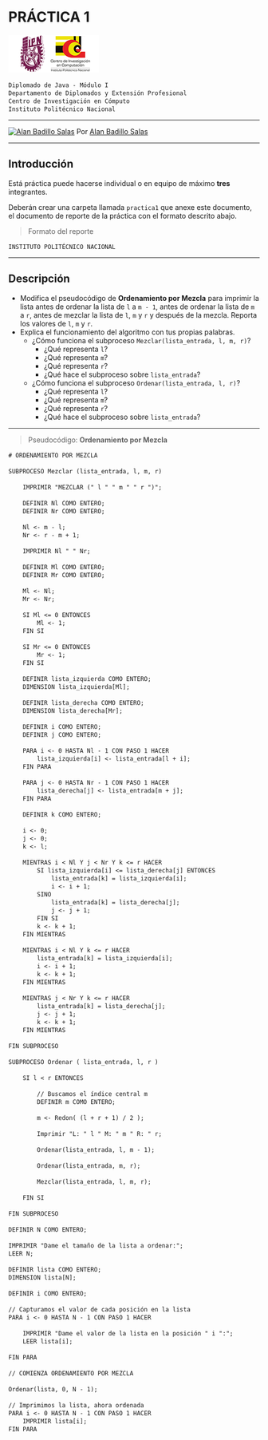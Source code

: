 # PRÁCTICA 1

![Logo CIC](../notas/figuras/logo.png)

    Diplomado de Java - Módulo I
    Departamento de Diplomados y Extensión Profesional
    Centro de Investigación en Cómputo
    Instituto Politécnico Nacional

---

[![Alan Badillo Salas](https://avatars.githubusercontent.com/u/79223578?s=40&v=4 "Alan Badillo Salas")](https://github.com/dragonnomada) Por [Alan Badillo Salas](https://github.com/dragonnomada)

---

## Introducción

Está práctica puede hacerse individual o en equipo de máximo **tres** integrantes.

Deberán crear una carpeta llamada `practica1` que anexe este documento, el documento de reporte de la práctica con el formato descrito abajo.

> Formato del reporte

    INSTITUTO POLITÉCNICO NACIONAL
    

---

## Descripción

* Modifica el pseudocódigo de **Ordenamiento por Mezcla** para imprimir la lista antes de ordenar la lista de `l` a `m - 1`, antes de ordenar la lista de `m` a `r`, antes de mezclar la lista de `l`, `m` y `r` y después de la mezcla. Reporta los valores de `l`, `m` y `r`.
* Explica el funcionamiento del algoritmo con tus propias palabras.
    - ¿Cómo funciona el subproceso `Mezclar(lista_entrada, l, m, r)`?
        * ¿Qué representa `l`?
        * ¿Qué representa `m`?
        * ¿Qué representa `r`?
        * ¿Qué hace el subproceso sobre `lista_entrada`?
    - ¿Cómo funciona el subproceso `Ordenar(lista_entrada, l, r)`?
        * ¿Qué representa `l`?
        * ¿Qué representa `m`?
        * ¿Qué representa `r`?
        * ¿Qué hace el subproceso sobre `lista_entrada`?

---

> Pseudocódigo: **Ordenamiento por Mezcla**

    # ORDENAMIENTO POR MEZCLA

    SUBPROCESO Mezclar (lista_entrada, l, m, r)
	
        IMPRIMIR "MEZCLAR (" l " " m " " r ")";
        
        DEFINIR Nl COMO ENTERO;
        DEFINIR Nr COMO ENTERO;
        
        Nl <- m - l;
        Nr <- r - m + 1;
        
        IMPRIMIR Nl " " Nr;
        
        DEFINIR Ml COMO ENTERO;
        DEFINIR Mr COMO ENTERO;
        
        Ml <- Nl;
        Mr <- Nr;
        
        SI Ml <= 0 ENTONCES
            Ml <- 1;
        FIN SI
        
        SI Mr <= 0 ENTONCES
            Mr <- 1;
        FIN SI
        
        DEFINIR lista_izquierda COMO ENTERO;
        DIMENSION lista_izquierda[Ml];
        
        DEFINIR lista_derecha COMO ENTERO;
        DIMENSION lista_derecha[Mr];
        
        DEFINIR i COMO ENTERO;
        DEFINIR j COMO ENTERO;
        
        PARA i <- 0 HASTA Nl - 1 CON PASO 1 HACER
            lista_izquierda[i] <- lista_entrada[l + i];
        FIN PARA
        
        PARA j <- 0 HASTA Nr - 1 CON PASO 1 HACER
            lista_derecha[j] <- lista_entrada[m + j];
        FIN PARA
        
        DEFINIR k COMO ENTERO;
        
        i <- 0;
        j <- 0;
        k <- l;
        
        MIENTRAS i < Nl Y j < Nr Y k <= r HACER
            SI lista_izquierda[i] <= lista_derecha[j] ENTONCES
                lista_entrada[k] = lista_izquierda[i];
                i <- i + 1;
            SINO
                lista_entrada[k] = lista_derecha[j];
                j <- j + 1;
            FIN SI
            k <- k + 1;
        FIN MIENTRAS
        
        MIENTRAS i < Nl Y k <= r HACER
            lista_entrada[k] = lista_izquierda[i];
            i <- i + 1;
            k <- k + 1;
        FIN MIENTRAS
        
        MIENTRAS j < Nr Y k <= r HACER
            lista_entrada[k] = lista_derecha[j];
            j <- j + 1;
            k <- k + 1;
        FIN MIENTRAS
        
    FIN SUBPROCESO

    SUBPROCESO Ordenar ( lista_entrada, l, r )
        
        SI l < r ENTONCES
            
            // Buscamos el índice central m
            DEFINIR m COMO ENTERO;
            
            m <- Redon( (l + r + 1) / 2 );
            
            Imprimir "L: " l " M: " m " R: " r; 
            
            Ordenar(lista_entrada, l, m - 1);
            
            Ordenar(lista_entrada, m, r);
            
            Mezclar(lista_entrada, l, m, r);
            
        FIN SI
        
    FIN SUBPROCESO

    DEFINIR N COMO ENTERO;
    
    IMPRIMIR "Dame el tamaño de la lista a ordenar:";
    LEER N;
	
    DEFINIR lista COMO ENTERO;
    DIMENSION lista[N];
	
    DEFINIR i COMO ENTERO;
	
    // Capturamos el valor de cada posición en la lista
    PARA i <- 0 HASTA N - 1 CON PASO 1 HACER
		
        IMPRIMIR "Dame el valor de la lista en la posición " i ":";
        LEER lista[i];
		
    FIN PARA
	
    // COMIENZA ORDENAMIENTO POR MEZCLA

    Ordenar(lista, 0, N - 1);
	
	// Imprimimos la lista, ahora ordenada
    PARA i <- 0 HASTA N - 1 CON PASO 1 HACER
        IMPRIMIR lista[i];
    FIN PARA